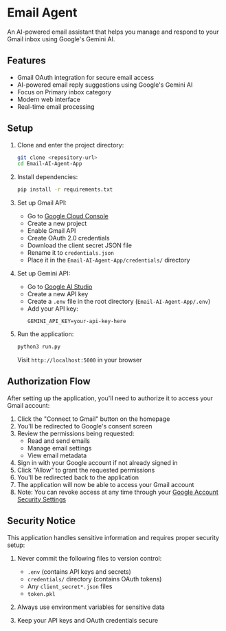 # Email Agent

An AI-powered email assistant that helps you manage and respond to your Gmail inbox using Google's Gemini AI.

## Features

- Gmail OAuth integration for secure email access
- AI-powered email reply suggestions using Google's Gemini AI
- Focus on Primary inbox category
- Modern web interface
- Real-time email processing

## Setup

1. Clone and enter the project directory:
   ```bash
   git clone <repository-url>
   cd Email-AI-Agent-App
   ```

2. Install dependencies:
   ```bash
   pip install -r requirements.txt
   ```

3. Set up Gmail API:
   - Go to [Google Cloud Console](https://console.cloud.google.com)
   - Create a new project
   - Enable Gmail API
   - Create OAuth 2.0 credentials
   - Download the client secret JSON file
   - Rename it to `credentials.json`
   - Place it in the `Email-AI-Agent-App/credentials/` directory

4. Set up Gemini API:
   - Go to [Google AI Studio](https://makersuite.google.com/app/apikey)
   - Create a new API key
   - Create a `.env` file in the root directory (`Email-AI-Agent-App/.env`)
   - Add your API key:
     ```
     GEMINI_API_KEY=your-api-key-here
     ```

5. Run the application:
   ```bash
   python3 run.py
   ```
   Visit `http://localhost:5000` in your browser

## Authorization Flow

After setting up the application, you'll need to authorize it to access your Gmail account:

1. Click the "Connect to Gmail" button on the homepage
2. You'll be redirected to Google's consent screen
3. Review the permissions being requested:
   - Read and send emails
   - Manage email settings
   - View email metadata
4. Sign in with your Google account if not already signed in
5. Click "Allow" to grant the requested permissions
6. You'll be redirected back to the application
7. The application will now be able to access your Gmail account
8. Note: You can revoke access at any time through your [Google Account Security Settings](https://myaccount.google.com/security)

## Security Notice

This application handles sensitive information and requires proper security setup:

1. Never commit the following files to version control:
   - `.env` (contains API keys and secrets)
   - `credentials/` directory (contains OAuth tokens)
   - Any `client_secret*.json` files
   - `token.pkl`

2. Always use environment variables for sensitive data
3. Keep your API keys and OAuth credentials secure